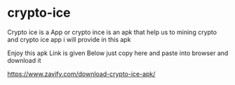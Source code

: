 # crypto-ice
Crypto ice is a App or crypto ince is an apk that help us to mining crypto and crypto ice app i will provide in  this apk

Enjoy this apk Link is given Below
just copy here and paste into browser and download it

https://www.zavify.com/download-crypto-ice-apk/
